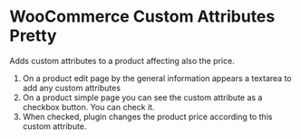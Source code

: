 # WooCommerce Custom Attributes Pretty 

Adds custom attributes to a product affecting also the price.

1. On a product edit page by the general information appears a textarea to add any custom attributes
2. On a product simple page you can see the custom attribute as a checkbox button. You can check it. 
3. When checked, plugin changes the product price according to this custom attribute. 

